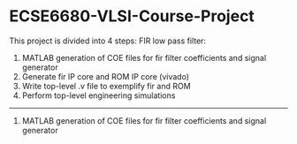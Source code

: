 # ECSE6680-VLSI-Course-Project
This project is divided into 4 steps:
FIR low pass filter:
1. MATLAB generation of COE files for fir filter coefficients and signal generator
2. Generate fir IP core and ROM IP core (vivado)
3. Write top-level .v file to exemplify fir and ROM
4. Perform top-level engineering simulations
***
1. MATLAB generation of COE files for fir filter coefficients and signal generator


